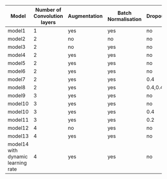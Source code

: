 |Model|Number of Convolution layers|Augmentation|Batch Normalisation|Dropout|Training Accuracy|Test Accuracy|
|-----|----------------------------|------------|-------------------|-------|-----------------|-------------|
|model1|1|yes|yes|no|97.52|97.71|
|model2|2|no|no|no|100|91.06|
|model3|2|no|yes|no|100|95.60|
|model4|2|yes|yes|no|94.58|98.41|
|model5|2|yes|yes|no|99.32|99.71|
|model6|2|yes|yes|no|98.70|99.51|
|model7|2|yes|yes|0.4|94.09|98.42|
|model8|2|yes|yes|0.4,0.4|84.27|91.98|
|model9|3|yes|yes|no|99.23|99.33|
|model10|3|yes|yes|no|91.90|98.1|
|model10|3|yes|yes|0.4|91.90|98.1|
|model11|3|yes|yes|0.2|92.32|97.5|
|model12|4|no|yes|no|100|96.10|
|model13|4|yes|yes|no|99.28|99.83|
|model14 with dynamic learning rate|4|yes|yes|no|99.71|100|




